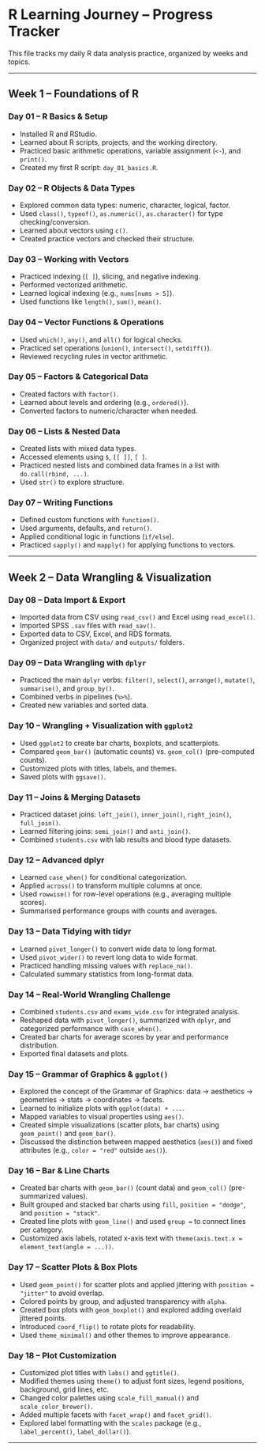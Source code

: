 # R Learning Journey – Progress Tracker

This file tracks my daily R data analysis practice, organized by weeks and topics.

------------------------------------------------------------------------

## **Week 1 – Foundations of R**

### Day 01 – R Basics & Setup
- Installed R and RStudio.
- Learned about R scripts, projects, and the working directory.
- Practiced basic arithmetic operations, variable assignment (`<-`), and `print()`.
- Created my first R script: `day_01_basics.R`.

### Day 02 – R Objects & Data Types
- Explored common data types: numeric, character, logical, factor.
- Used `class()`, `typeof()`, `as.numeric()`, `as.character()` for type checking/conversion.
- Learned about vectors using `c()`.
- Created practice vectors and checked their structure.

### Day 03 – Working with Vectors
- Practiced indexing (`[ ]`), slicing, and negative indexing.
- Performed vectorized arithmetic.
- Learned logical indexing (e.g., `nums[nums > 5]`).
- Used functions like `length()`, `sum()`, `mean()`.

### Day 04 – Vector Functions & Operations
- Used `which()`, `any()`, and `all()` for logical checks.
- Practiced set operations (`union()`, `intersect()`, `setdiff()`).
- Reviewed recycling rules in vector arithmetic.

### Day 05 – Factors & Categorical Data
- Created factors with `factor()`.
- Learned about levels and ordering (e.g., `ordered()`).
- Converted factors to numeric/character when needed.

### Day 06 – Lists & Nested Data
- Created lists with mixed data types.
- Accessed elements using `$`, `[[ ]]`, `[ ]`.
- Practiced nested lists and combined data frames in a list with `do.call(rbind, ...)`.
- Used `str()` to explore structure.

### Day 07 – Writing Functions
- Defined custom functions with `function()`.
- Used arguments, defaults, and `return()`.
- Applied conditional logic in functions (`if/else`).
- Practiced `sapply()` and `mapply()` for applying functions to vectors.

------------------------------------------------------------------------

## **Week 2 – Data Wrangling & Visualization**

### Day 08 – Data Import & Export
- Imported data from CSV using `read_csv()` and Excel using `read_excel()`.
- Imported SPSS `.sav` files with `read_sav()`.
- Exported data to CSV, Excel, and RDS formats.
- Organized project with `data/` and `outputs/` folders.

### Day 09 – Data Wrangling with `dplyr`
- Practiced the main `dplyr` verbs: `filter()`, `select()`, `arrange()`, `mutate()`, `summarise()`, and `group_by()`.
- Combined verbs in pipelines (`%>%`).
- Created new variables and sorted data.

### Day 10 – Wrangling + Visualization with `ggplot2`
- Used `ggplot2` to create bar charts, boxplots, and scatterplots.
- Compared `geom_bar()` (automatic counts) vs. `geom_col()` (pre-computed counts).
- Customized plots with titles, labels, and themes.
- Saved plots with `ggsave()`.

### Day 11 – Joins & Merging Datasets
- Practiced dataset joins: `left_join()`, `inner_join()`, `right_join()`, `full_join()`.
- Learned filtering joins: `semi_join()` and `anti_join()`.
- Combined `students.csv` with lab results and blood type datasets.

### Day 12 – Advanced dplyr
- Learned `case_when()` for conditional categorization.
- Applied `across()` to transform multiple columns at once.
- Used `rowwise()` for row-level operations (e.g., averaging multiple scores).
- Summarised performance groups with counts and averages.

### Day 13 – Data Tidying with tidyr
- Learned `pivot_longer()` to convert wide data to long format.
- Used `pivot_wider()` to revert long data to wide format.
- Practiced handling missing values with `replace_na()`.
- Calculated summary statistics from long-format data.

### Day 14 – Real-World Wrangling Challenge
- Combined `students.csv` and `exams_wide.csv` for integrated analysis.
- Reshaped data with `pivot_longer()`, summarized with `dplyr`, and categorized performance with `case_when()`.
- Created bar charts for average scores by year and performance distribution.
- Exported final datasets and plots.

### Day 15 – Grammar of Graphics & `ggplot()`
- Explored the concept of the Grammar of Graphics: data → aesthetics → geometries → stats → coordinates → facets.
- Learned to initialize plots with `ggplot(data) + ...`.
- Mapped variables to visual properties using `aes()`.
- Created simple visualizations (scatter plots, bar charts) using `geom_point()` and `geom_bar()`.
- Discussed the distinction between mapped aesthetics (`aes()`) and fixed attributes (e.g., `color = "red"` outside `aes()`).

### Day 16 – Bar & Line Charts
- Created bar charts with `geom_bar()` (count data) and `geom_col()` (pre-summarized values).
- Built grouped and stacked bar charts using `fill`, `position = "dodge"`, and `position = "stack"`.
- Created line plots with `geom_line()` and used `group =` to connect lines per category.
- Customized axis labels, rotated x-axis text with `theme(axis.text.x = element_text(angle = ...))`.

### Day 17 – Scatter Plots & Box Plots
- Used `geom_point()` for scatter plots and applied jittering with `position = "jitter"` to avoid overlap.
- Colored points by group, and adjusted transparency with `alpha`.
- Created box plots with `geom_boxplot()` and explored adding overlaid jittered points.
- Introduced `coord_flip()` to rotate plots for readability.
- Used `theme_minimal()` and other themes to improve appearance.

### Day 18 – Plot Customization
- Customized plot titles with `labs()` and `ggtitle()`.
- Modified themes using `theme()` to adjust font sizes, legend positions, background, grid lines, etc.
- Changed color palettes using `scale_fill_manual()` and `scale_color_brewer()`.
- Added multiple facets with `facet_wrap()` and `facet_grid()`.
- Explored label formatting with the `scales` package (e.g., `label_percent()`, `label_dollar()`).

------------------------------------------------------------------------